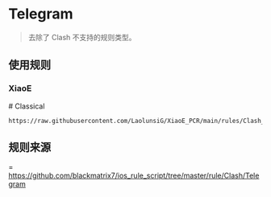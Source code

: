 # Telegram
> 去除了 Clash 不支持的规则类型。

## 使用规则
### XiaoE 
\# Classical
```
https://raw.githubusercontent.com/LaolunsiG/XiaoE_PCR/main/rules/Clash_Old/Telegram/Telegram_Classical.yaml
```

## 规则来源
= https://github.com/blackmatrix7/ios_rule_script/tree/master/rule/Clash/Telegram
